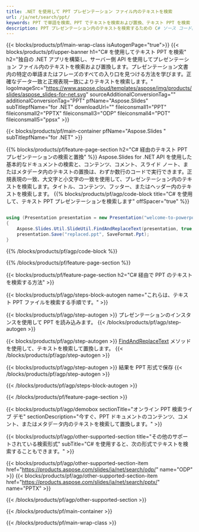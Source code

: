 ```yaml
---
title: .NET を使用して PPT プレゼンテーション ファイル内のテキストを検索
url: /ja/net/search/ppt/
keywords: PPT で単語を検索、PPT でテキストを検索および置換、テキスト PPT を検索
description: PPT プレゼンテーション内のテキストを検索するための C# ソース コード。
---
```


{{< blocks/products/pf/main-wrap-class isAutogenPage="true">}}
{{< blocks/products/pf/upper-banner h1="C# を使用してテキスト PPT を検索" h2="独自の .NET アプリを構築し、サーバー側 API を使用してプレゼンテーション ファイル内のテキストを検索および置換します。プレゼンテーション文書内の特定の単語またはフレーズのすべての入り口を見つける方法を学びます。正確なデータ一致と正規表現一致によりテキストを検索します。" logoImageSrc="https://www.aspose.cloud/templates/aspose/img/products/slides/aspose_slides-for-net.svg" sourceAdditionalConversionTag="" additionalConversionTag="PPT" pfName="Aspose.Slides" subTitlepfName="for .NET" downloadUrl="" fileiconsmall1="PPT" fileiconsmall2="PPTX" fileiconsmall3="ODP" fileiconsmall4="POT" fileiconsmall5="ppsx" >}}

{{< blocks/products/pf/main-container pfName="Aspose.Slides " subTitlepfName="for .NET" >}}

{{% blocks/products/pf/feature-page-section  h2="C# 経由のテキスト PPT プレゼンテーションの検索と置換" %}}
Aspose.Slides for .NET API を使用した基本的なドキュメントの検索と、コンテンツ、コメント、スライド ノート、またはメタデータ内のテキストの置換は、わずか数行のコードで実行できます。正規表現の一致、大文字と小文字の一致を使用して、プレゼンテーション内のテキストを検索します。タイトル、コンテンツ、フッター、またはヘッダー内のテキストを検索します。
{{% blocks/products/pf/agp/code-block title="C# を使用して、テキスト PPT プレゼンテーションを検索します" offSpacer="true" %}}

```cs

using (Presentation presentation = new Presentation("welcome-to-powerpoint.ppt"))
{
    Aspose.Slides.Util.SlideUtil.FindAndReplaceText(presentation, true, "PowerPoint", "Aspose.Slides", null);
    presentation.Save("replaced.ppt", SaveFormat.Ppt);
}
```

{{% /blocks/products/pf/agp/code-block %}}

{{% /blocks/products/pf/feature-page-section %}}

{{< blocks/products/pf/feature-page-section  h2="C# 経由で PPT のテキストを検索する方法" >}}

{{< blocks/products/pf/agp/steps-block-autogen name="これらは、テキスト PPT ファイルを検索する手順です。" >}}

{{< blocks/products/pf/agp/step-autogen >}}
プレゼンテーションのインスタンスを使用して PPT を読み込みます。
{{< /blocks/products/pf/agp/step-autogen >}}

{{< blocks/products/pf/agp/step-autogen >}}
[FindAndReplaceText](https://reference.aspose.com/slides/net/aspose.slides.util/slideutil/findandreplacetext/) メソッドを使用して、テキストを検索して置換します。
{{< /blocks/products/pf/agp/step-autogen >}}

{{< blocks/products/pf/agp/step-autogen >}}
結果を PPT 形式で保存
{{< /blocks/products/pf/agp/step-autogen >}}

{{< /blocks/products/pf/agp/steps-block-autogen >}}

{{< /blocks/products/pf/feature-page-section >}}

{{< blocks/products/pf/agp/demobox sectionTitle="オンライン PPT 検索ライブ デモ" sectionDescription="今すぐ、PPT ドキュメントのコンテンツ、コメント、またはメタデータ内のテキストを検索して置換します。" >}}

{{< blocks/products/pf/agp/other-supported-section title="その他のサポートされている検索形式" subTitle="C# を使用すると、次の形式でテキストを検索することもできます。" >}}

{{< blocks/products/pf/agp/other-supported-section-item href="https://products.aspose.com/slides/ja/net/search/odp/" name="ODP" >}}
{{< blocks/products/pf/agp/other-supported-section-item href="https://products.aspose.com/slides/ja/net/search/pptx/" name="PPTX" >}}


{{< /blocks/products/pf/agp/other-supported-section >}}

{{< /blocks/products/pf/main-container >}}
    
{{< /blocks/products/pf/main-wrap-class >}}